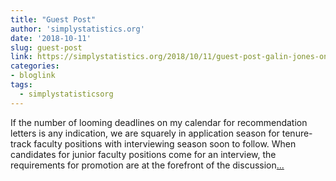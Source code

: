```yaml
---
title: "Guest Post"
author: 'simplystatistics.org'
date: '2018-10-11'
slug: guest-post
link: https://simplystatistics.org/2018/10/11/guest-post-galin-jones-on-criteria-for-promotion-and-tenture-in-bio-statistics-departments/
categories:
- bloglink
tags:
  - simplystatisticsorg
---
```


If the number of looming deadlines on my calendar for recommendation letters is any indication, we are squarely in application season for tenure-track faculty positions with interviewing season soon to follow. When candidates for junior faculty positions come for an interview, the requirements for promotion are at the forefront of the discussion[... <i class="fas fa-external-link-alt"></i>](https://simplystatistics.org/2018/10/11/guest-post-galin-jones-on-criteria-for-promotion-and-tenture-in-bio-statistics-departments/)

